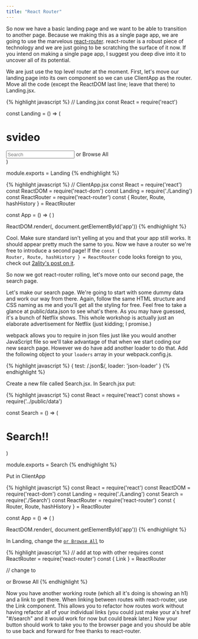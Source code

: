 ```yaml
---
title: "React Router"
---
```


So now we have a basic landing page and we want to be able to transition to another page. Because we making this as a single page app, we are going to use the marvelous [react-router][react-router]. react-router is a robust piece of technology and we are just going to be scratching the surface of it now. If you intend on making a single page app, I suggest you deep dive into it to uncover all of its potential.

We are just use the top level router at the moment. First, let's move our landing page into its own component so we can use ClientApp as the router. Move all the code (except the ReactDOM last line; leave that there) to Landing.jsx.

{% highlight javascript %}
// Landing.jsx
const React = require('react')

const Landing = () => (
  <div className='app-container'>
    <div className='home-info'>
      <h1 className='title'>svideo</h1>
      <input className='search' type='text' placeholder='Search' />
      <a className='browse-all'>or Browse All</a>
    </div>
  </div>
)

module.exports = Landing
{% endhighlight %}

{% highlight javascript %}
// ClientApp.jsx
const React = require('react')
const ReactDOM = require('react-dom')
const Landing = require('./Landing')
const ReactRouter = require('react-router')
const { Router, Route, hashHistory } = ReactRouter

const App = () => (
  <Router history={hashHistory}>
    <Route path='/' component={Landing} />
  </Router>
)

ReactDOM.render(<App/>, document.getElementById('app'))
{% endhighlight %}

Cool. Make sure standard isn't yelling at you and that your app still works. It should appear pretty much the same to you. Now we have a router so we're free to introduce a second page! If the <code>const { Router, Route, hashHistory } = ReactRouter</code> code looks foreign to you, check out [2ality's post on it][destructuring].

So now we got react-router rolling, let's move onto our second page, the search page.

Let's make our search page. We're going to start with some dummy data and work our way from there. Again, follow the same HTML structure and CSS naming as me and you'll get all the styling for free. Feel free to take a glance at public/data.json to see what's there. As you may have guessed, it's a bunch of Netflix shows. This whole workshop is actually just an elaborate advertisement for Netflix (just kidding; I promise.)

webpack allows you to require in json files just like you would another JavaScript file so we'll take advantage of that when we start coding our new search page. However we do have add another loader to do that. Add the following object to your <code>loaders</code> array in your webpack.config.js.

{% highlight javascript %}
  {
    test: /\.json$/,
    loader: 'json-loader'
  }
{% endhighlight %}

Create a new file called Search.jsx. In Search.jsx put:

{% highlight javascript %}
const React = require('react')
const shows = require('../public/data')

const Search = () => (
  <h1>Search!!</h1>
)

module.exports = Search
{% endhighlight %}

Put in ClientApp

{% highlight javascript %}
const React = require('react')
const ReactDOM = require('react-dom')
const Landing = require('./Landing')
const Search = require('./Search')
const ReactRouter = require('react-router')
const { Router, Route, hashHistory } = ReactRouter

const App = () => (
  <Router history={hashHistory}>
    <Route path='/' component={Landing} />
    <Route path='/search' component={Search} />
  </Router>
)

ReactDOM.render(<App/>, document.getElementById('app'))
{% endhighlight %}

In Landing, change the <code><a href='#'>or Browse All</a></code> to

{% highlight javascript %}
// add at top with other requires
const ReactRouter = require('react-router')
const { Link } = ReactRouter

// change <a> to
<Link to='/search' className='browse-all'>or Browse All</Link>
{% endhighlight %}

Now you have another working route (which all it's doing is showing an h1) and a link to get there. When linking between routes with react-router, use the Link component. This allows you to refactor how routes work without having refactor all of your individual links (you could just make your a's href "#/search" and it would work for now but could break later.) Now your button should work to take you to the browser page and you should be able to use back and forward for free thanks to react-router.

[react-router]: https://github.com/reactjs/react-router
[destructuring]: http://www.2ality.com/2015/01/es6-destructuring.html#destructuring